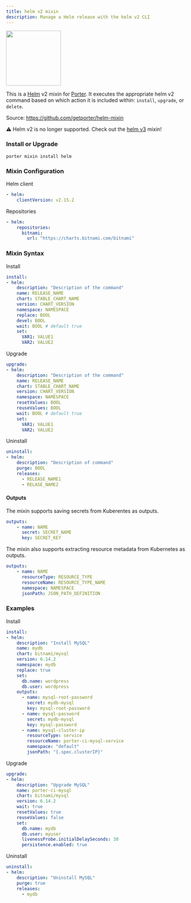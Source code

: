 ```yaml
---
title: helm v2 mixin
description: Manage a Helm release with the helm v2 CLI
---
```


<img src="/images/mixins/helm.svg" class="mixin-logo" style="width: 150px"/>

This is a [Helm](https://helm.sh) v2 mixin for
[Porter](https://github.com/getporter/porter). It executes the appropriate helm v2
command based on which action it is included within: `install`, `upgrade`, or
`delete`.

Source: https://github.com/getporter/helm-mixin

⚠️ Helm v2 is no longer supported. Check out the [helm v3](/mixins/helm3/) mixin!

### Install or Upgrade

```shell
porter mixin install helm
```

### Mixin Configuration

Helm client

```yaml
- helm:
    clientVersion: v2.15.2
```

Repositories

```yaml
- helm:
    repositories:
      bitnami:
        url: "https://charts.bitnami.com/bitnami"
```

### Mixin Syntax

Install

```yaml
install:
- helm:
    description: "Description of the command"
    name: RELEASE_NAME
    chart: STABLE_CHART_NAME
    version: CHART_VERSION
    namespace: NAMESPACE
    replace: BOOL
    devel: BOOL
    wait: BOOL # default true
    set:
      VAR1: VALUE1
      VAR2: VALUE2
```

Upgrade

```yaml
upgrade:
- helm:
    description: "Description of the command"
    name: RELEASE_NAME
    chart: STABLE_CHART_NAME
    version: CHART_VERSION
    namespace: NAMESPACE
    resetValues: BOOL
    reuseValues: BOOL
    wait: BOOL # default true
    set:
      VAR1: VALUE1
      VAR2: VALUE2
```

Uninstall

```yaml
uninstall:
- helm:
    description: "Description of command"
    purge: BOOL
    releases:
      - RELEASE_NAME1
      - RELASE_NAME2
```

#### Outputs

The mixin supports saving secrets from Kuberentes as outputs.

```yaml
outputs:
    - name: NAME
      secret: SECRET_NAME
      key: SECRET_KEY
```

The mixin also supports extracting resource metadata from Kubernetes as outputs.

```yaml
outputs:
    - name: NAME
      resourceType: RESOURCE_TYPE
      resourceName: RESOURCE_TYPE_NAME
      namespace: NAMESPACE
      jsonPath: JSON_PATH_DEFINITION
```

### Examples

Install

```yaml
install:
- helm:
    description: "Install MySQL"
    name: mydb
    chart: bitnami/mysql
    version: 6.14.2
    namespace: mydb
    replace: true
    set:
      db.name: wordpress
      db.user: wordpress
    outputs:
      - name: mysql-root-password
        secret: mydb-mysql
        key: mysql-root-password
      - name: mysql-password
        secret: mydb-mysql
        key: mysql-password
      - name: mysql-cluster-ip
        resourceType: service
        resourceName: porter-ci-mysql-service
        namespace: "default"
        jsonPath: "{.spec.clusterIP}"
```

Upgrade

```yaml
upgrade:
- helm:
    description: "Upgrade MySQL"
    name: porter-ci-mysql
    chart: bitnami/mysql
    version: 6.14.2
    wait: true
    resetValues: true
    reuseValues: false
    set:
      db.name: mydb
      db.user: myuser
      livenessProbe.initialDelaySeconds: 30
      persistence.enabled: true
```

Uninstall

```yaml
uninstall:
- helm:
    description: "Uninstall MySQL"
    purge: true
    releases:
      - mydb
```
